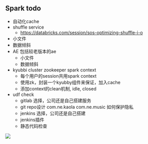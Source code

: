 ## Spark todo

- 自动化cache
- shuffle service
  - https://databricks.com/session/sos-optimizing-shuffle-i-o
- 小文件
- 数据倾斜
- AE 包括较老版本的ae
  - 小文件
  - 数据倾斜
- kyubbi cluster zookeeper spark context
  - 每个用户的session共用spark context
  - 使用zk，封装一个kyubby组件来保证，加入cache
  - 添加context的clean机制, idle, closed
- udf check
  - gitlab 选择，公司还是自己搭建服务
  - git repo设计    com.ne.kaola com.ne.music 如何保护隐私
  - jenkins 选择，公司还是自己搭建
  - jenkins插件
  - 静态代码检查











































![](../../imgs/plan/plan-q4.jpeg)